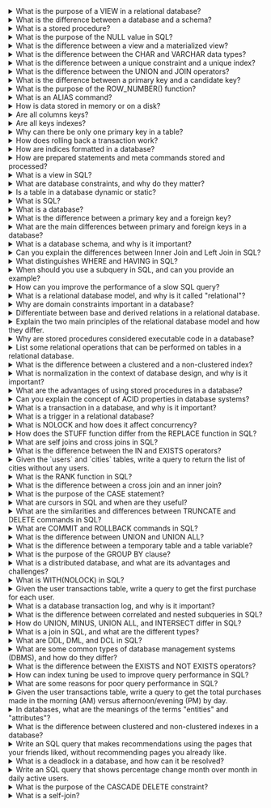 <details>
  <summary>What is the purpose of a VIEW in a relational database?</summary><br>
  A VIEW in a relational database is a virtual table based on the result set of a SELECT query. Views serve several purposes:
  <ul>
    <li><strong>Simplify Complex Queries:</strong> Views can encapsulate complex queries, making it easier for users to retrieve data without needing to understand the underlying query logic.</li>
    <li><strong>Customized Data Representation:</strong> Views can present data in a specific format or structure that is more useful for certain applications or user needs.</li>
    <li><strong>Data Security:</strong> Views can restrict access to specific columns or rows, ensuring that users see only the data they are authorized to view.</li>
    <li><strong>Data Abstraction:</strong> Views provide a level of abstraction, hiding the complexity and details of the underlying database schema.</li>
  </ul>
</details>

<details>
  <summary>What is the difference between a database and a schema?</summary><br>
  <ul>
    <li><strong>Database:</strong> A database is a comprehensive container that includes a collection of related data and objects, such as tables, views, indexes, and procedures. It serves as the main organizational structure for storing and managing data.</li>
    <li><strong>Schema:</strong> A schema is a subset within a database that groups database objects and defines their ownership. It provides a logical grouping of objects and helps in managing and organizing the database structure, often used to enforce security and access control.</li>
  </ul>
</details>


<details>
  <summary>What is a stored procedure?</summary><br>
  A stored procedure is a precompiled set of SQL statements that are stored in the database. Stored procedures can be executed repeatedly, improving performance by reducing the need for repeated parsing and compilation of SQL statements. They also promote code reuse and consistency, as they can encapsulate complex logic and operations that can be reused across multiple applications or user requests.
</details>

<details>
  <summary>What is the purpose of the NULL value in SQL?</summary><br>
  In SQL, the NULL value represents the absence of a value or an unknown value in a column. It is distinct from zero, an empty string, or any other default value. Handling NULLs requires special considerations in SQL queries because standard comparison operators (e.g., =, <, >) do not work with NULL values. Instead, SQL provides specific functions and keywords such as IS NULL and IS NOT NULL to manage NULLs effectively. NULL values are used to represent missing or undefined data.
</details>

<details>
  <summary>What is the difference between a view and a materialized view?</summary><br>
  <ul>
    <li><strong>View:</strong> A view is a virtual table in SQL that is based on the result set of a SELECT query. It does not store the data physically; rather, it dynamically fetches data from the underlying tables whenever it is accessed. Views are useful for simplifying complex queries, providing security by restricting access to specific data, and presenting data in a specific format.</li>
    <li><strong>Materialized View:</strong> A materialized view, on the other hand, is a physical copy of the result set of a query that is stored in the database. It can be refreshed periodically or on-demand to ensure data consistency. Materialized views improve query performance by providing precomputed results, at the cost of potentially having outdated data between refreshes.</li>
  </ul>
</details>

<details>
  <summary>What is the difference between the CHAR and VARCHAR data types?</summary><br>
  <ul>
    <li><strong>CHAR:</strong> The CHAR data type is used to store fixed-length character strings. When data is stored in a CHAR column, it always uses the defined length, padding with spaces if necessary. This makes CHAR efficient for storing data of a consistent length but can waste space when storing shorter strings.</li>
    <li><strong>VARCHAR:</strong> The VARCHAR data type is used to store variable-length character strings. It only uses as much storage space as needed for the actual content plus a small overhead for storing the length of the string. VARCHAR is more flexible and space-efficient for data of varying lengths.</li>
  </ul>
</details>


<details>
  <summary>What is the difference between a unique constraint and a unique index?</summary><br>
  <ul>
    <li><strong>Unique Constraint:</strong> A unique constraint ensures that all values in one or more columns are unique across the table, preventing duplicate entries. It is primarily a logical constraint used for data integrity and is enforced by the database system.</li>
    <li><strong>Unique Index:</strong> A unique index physically implements the unique constraint by creating an index that enforces uniqueness. Besides ensuring unique values, it also improves query performance by allowing faster searches and lookups on the indexed columns.</li>
  </ul>
</details>

<details>
  <summary>What is the difference between the UNION and JOIN operators?</summary><br>
  <ul>
    <li><strong>UNION:</strong> The UNION operator combines the result sets of two or more SELECT statements vertically, appending rows from each SELECT to the result set. It removes duplicate rows by default unless UNION ALL is used. UNION is useful for combining results from multiple queries with the same structure.</li>
    <li><strong>JOIN:</strong> The JOIN operator combines columns from two or more tables horizontally based on a related column between them. Different types of joins (INNER JOIN, LEFT JOIN, RIGHT JOIN, etc.) determine how rows are matched and included in the result set. JOINS are used to retrieve related data from multiple tables in a single query.</li>
  </ul>
</details>

<details>
  <summary>What is the difference between a primary key and a candidate key?</summary><br>
  <ul>
    <li><strong>Primary Key:</strong> A primary key is a unique identifier for each row in a table. It is a chosen candidate key that ensures each row is uniquely identifiable. A table can have only one primary key, and it enforces uniqueness and not-null constraints on the key columns.</li>
    <li><strong>Candidate Key:</strong> A candidate key is any column or combination of columns that can uniquely identify rows in a table. There can be multiple candidate keys in a table, but only one can be chosen as the primary key. All candidate keys are potential primary keys, and they ensure the uniqueness of rows.</li>
  </ul>
</details>

<details>
  <summary>What is the purpose of the ROW_NUMBER() function?</summary><br>
  The ROW_NUMBER() function in SQL assigns a unique sequential integer to each row within a result set. This function is often used for pagination, ranking, and assigning unique identifiers to rows. It helps in generating row numbers dynamically based on the order specified in the OVER clause, allowing for flexible and efficient row manipulation and analysis.
</details>

<details>
  <summary>What is an ALIAS command?</summary><br>
  The ALIAS command in SQL allows you to assign a temporary name to a table or column within a query. This alias can simplify query syntax and improve readability. Aliases are defined using the AS keyword, though the AS keyword is optional in many SQL implementations. For example:
  <ul>
    <li>Column Alias: <code>SELECT column_name AS alias_name FROM table_name;</code></li>
    <li>Table Alias: <code>SELECT t.column_name FROM table_name AS t;</code></li>
  </ul>
  Aliases are especially useful in complex queries involving multiple tables and subqueries.
</details>

<details>
  <summary>How is data stored in memory or on a disk?</summary><br>
  Data storage varies depending on whether it is stored in memory (RAM) or on a disk (persistent storage):
  <ul>
    <li><strong>In Memory:</strong> Data is stored as binary information in the form of bits (0s and 1s). Memory storage uses structures like arrays, linked lists, and trees to organize data for quick access and manipulation. Memory is volatile, meaning data is lost when the power is turned off.</li>
    <li><strong>On Disk:</strong> Data is stored persistently in files and folders within a specific file system format, such as NTFS, FAT32, or ext4. Disk storage uses sectors and tracks to organize data physically on the storage medium. Data management on disk involves addressing, organizing, and maintaining data to ensure efficient access and retrieval.</li>
  </ul>
</details>

<details>
  <summary>Are all columns keys?</summary><br>
  No, not all columns in a database table are keys. A key is a column or a set of columns used to uniquely identify rows within a table. There are different types of keys, such as primary keys, foreign keys, and unique keys. While key columns are used for identification and establishing relationships between tables, many other columns contain non-unique data and serve other purposes, such as storing descriptive information.
</details>

<details>
  <summary>Are all keys indexes?</summary><br>
  Not necessarily. While keys are often indexed to improve the speed of data retrieval operations, not all keys are required to be indexes. Indexes are additional data structures that provide quick access to rows based on the indexed columns. However, some keys, especially those not frequently used in search operations, may not be indexed to save on storage space and maintenance overhead. Indexing decisions depend on the specific database design and performance requirements.
</details>

<details>
  <summary>Why can there be only one primary key in a table?</summary><br>
  There can be only one primary key in a table because its primary purpose is to uniquely identify each record in the table. The primary key enforces uniqueness and non-null constraints on the designated columns, ensuring that no two rows have the same primary key value. Allowing more than one primary key would create ambiguity and redundancy, undermining the integrity and consistency of the database. However, a table can have multiple candidate keys, but only one can be chosen as the primary key.
</details>

<details>
  <summary>How does rolling back a transaction work?</summary><br>
  Rolling back a transaction involves undoing all changes made during the transaction and returning the database to its state before the transaction began. This process is typically initiated in response to errors, data inconsistencies, or when certain conditions are not met within the transaction. By rolling back, the database maintains data integrity and consistency, ensuring that only valid data is committed. Rollbacks are essential for error handling and maintaining the ACID (Atomicity, Consistency, Isolation, Durability) properties of transactions.
</details>

<details>
  <summary>How are indices formatted in a database?</summary><br>
  Indices in a database are formatted as data structures that provide efficient access paths to rows in a table. Common formats include:
  <ul>
    <li><strong>B-tree Indexes:</strong> These are balanced tree structures that maintain sorted order of data, allowing quick searches, insertions, deletions, and sequential access.</li>
    <li><strong>Hash Indexes:</strong> These use a hash function to map key values to specific locations, providing fast access for equality comparisons.</li>
    <li><strong>Bitmap Indexes:</strong> These use bitmaps to represent the presence of values and are efficient for columns with a low number of distinct values.</li>
  </ul>
  Indices are crucial for improving the performance of data retrieval operations by reducing the amount of data the database engine needs to scan.
</details>

<details>
  <summary>How are prepared statements and meta commands stored and processed?</summary><br>
  <ul>
    <li><strong>Prepared Statements:</strong> These are precompiled SQL queries with placeholders for parameters. When a prepared statement is created, the SQL engine parses, compiles, and optimizes the query, storing the execution plan. When executed, only the parameter values are sent, reducing parsing and compiling overhead. This approach improves performance and security by preventing SQL injection attacks.</li>
    <li><strong>Meta Commands:</strong> Meta commands are used to manage and configure the database system, such as creating or altering tables, indexes, and users. These commands are processed by the database management system (DBMS) and typically involve changes to the database schema or administrative tasks rather than data manipulation.</li>
  </ul>
</details>

<details>
  <summary>What is a view in SQL?</summary><br>
  A view in SQL is a virtual table that represents the result of a predefined query on one or more tables. Views do not store data physically; instead, they dynamically generate data when accessed. Views simplify complex queries, enhance security by restricting access to specific data, and present data in a customized format. They are useful for abstracting the underlying table structures and providing a consistent interface for users and applications.
</details>

<details>
  <summary>What are database constraints, and why do they matter?</summary><br>
  Database constraints are rules applied to columns or tables to enforce data integrity and consistency. Common types of constraints include:
  <ul>
    <li><strong>Primary Key Constraint:</strong> Ensures each row in a table is uniquely identifiable.</li>
    <li><strong>Foreign Key Constraint:</strong> Maintains referential integrity by ensuring a column's values match values in another table's primary key.</li>
    <li><strong>Unique Constraint:</strong> Ensures all values in a column or set of columns are unique.</li>
    <li><strong>Check Constraint:</strong> Enforces a condition that each row must satisfy.</li>
    <li><strong>Not Null Constraint:</strong> Ensures a column cannot have NULL values.</li>
  </ul>
  Constraints are crucial for maintaining the accuracy, reliability, and integrity of data within a database.
</details>

<details>
  <summary>Is a table in a database dynamic or static?</summary><br>
  A table in a database is dynamic because its contents can change over time through various operations such as insertions, updates, and deletions. Tables are designed to store and manage data in a structured format and are continuously modified to reflect new information, evolving requirements, and data maintenance activities. The schema or structure of the table can also change, adding to its dynamic nature.
</details>

<details>
  <summary>What is SQL?</summary><br>
  SQL, which stands for Structured Query Language, is a specialized programming language designed for managing and manipulating relational databases. It allows users to perform various operations such as querying data, updating records, creating and modifying database structures, and controlling access to the data. SQL is essential for interacting with databases and is widely used in data management and analysis.
</details>

<details>
  <summary>What is a database?</summary><br>
  A database is a systematic collection of data that is stored electronically and can be accessed, managed, and updated efficiently. Databases enable the storage, organization, and retrieval of large amounts of information. They can vary in complexity from simple text files to sophisticated systems that handle vast quantities of data and support complex queries and transactions. Databases are fundamental in various applications, including business, research, and technology.
</details>


<details>
  <summary>What is the difference between a primary key and a foreign key?</summary><br>
  <ul>
    <li><strong>Primary Key:</strong> A primary key is a column or set of columns in a table that uniquely identifies each row. It enforces uniqueness and ensures that no two rows have the same primary key value. Primary keys cannot contain NULL values.</li>
    <li><strong>Foreign Key:</strong> A foreign key is a column or set of columns in one table that references the primary key of another table. It establishes a relationship between the tables, ensuring referential integrity by enforcing that values in the foreign key column must match values in the referenced primary key column.</li>
  </ul>
</details>

<details>
  <summary>What are the main differences between primary and foreign keys in a database?</summary><br>
  The main differences between primary and foreign keys are:
  <ul>
    <li><strong>Primary Key:</strong> Uniquely identifies a row within its own table, enforcing uniqueness and not allowing NULL values.</li>
    <li><strong>Foreign Key:</strong> Establishes a link between two tables by referencing the primary key in another table, ensuring referential integrity but allowing duplicate and NULL values unless otherwise constrained.</li>
  </ul>
  Primary keys ensure each record is uniquely identifiable within its table, while foreign keys create relationships between tables.
</details>

<details>
  <summary>What is a database schema, and why is it important?</summary><br>
  A database schema is the structured blueprint of a database, encompassing its tables, columns, relationships, indexes, and constraints. It defines how data is organized and the relationships between different parts of the data. A well-designed schema is crucial because it ensures data is stored efficiently, consistently, and securely. It also facilitates data retrieval and manipulation by providing a clear, logical structure, helping to enforce data integrity and improve query performance.
</details>

<details>
  <summary>Can you explain the differences between Inner Join and Left Join in SQL?</summary><br>
  <ul>
    <li><strong>Inner Join:</strong> This type of join returns only the rows that have matching values in both tables. If there is no match, the row is excluded from the result set. Inner joins are used when you need to find records that have corresponding entries in both tables.
    </li>
    <li><strong>Left Join:</strong> Also known as a Left Outer Join, this join returns all rows from the left table and the matched rows from the right table. If there are no matches in the right table, NULL values are returned for columns from the right table. Left joins are useful when you need to include all records from the left table regardless of whether they have matching rows in the right table.</li>
  </ul>
</details>

<details>
  <summary>What distinguishes WHERE and HAVING in SQL?</summary><br>
  The <strong>WHERE</strong> and <strong>HAVING</strong> clauses are both used to filter records in SQL, but they are applied at different stages of query processing:
  <ul>
    <li><strong>WHERE:</strong> This clause is used to filter rows before any grouping or aggregation takes place. It applies to individual rows and is used to set conditions on the columns of the table.</li>
    <li><strong>HAVING:</strong> This clause is used to filter groups after the grouping and aggregation have been performed. It applies to the aggregated data and is typically used in conjunction with the GROUP BY clause.</li>
  </ul>
</details>

<details>
  <summary>When should you use a subquery in SQL, and can you provide an example?</summary><br>
  Subqueries, or nested queries, are used when you need to use the results of one query within another query. They are particularly useful for filtering or manipulating data based on intermediate results. 
  <br><br>
  Example: To find employees with salaries above the average salary, you can use a subquery as follows:
  <pre><code>SELECT * FROM employees WHERE salary > (SELECT AVG(salary) FROM employees);</code></pre>
  In this example, the subquery calculates the average salary, and the outer query selects employees whose salaries are greater than this average.
</details>

<details>
  <summary>How can you improve the performance of a slow SQL query?</summary><br>
  Several techniques can be used to improve the performance of a slow SQL query:
  <ul>
    <li><strong>Proper Indexing:</strong> Create indexes on columns that are frequently used in WHERE clauses, joins, and order by clauses to speed up data retrieval.</li>
    <li><strong>Optimize Joins:</strong> Ensure that joins are based on indexed columns and consider using appropriate join types for the task.</li>
    <li><strong>Use LIMIT and OFFSET Clauses:</strong> Limit the number of rows returned by a query to reduce the amount of data processed.</li>
    <li><strong>Avoid Unnecessary Columns:</strong> Select only the columns you need rather than using SELECT * to reduce the amount of data processed and transferred.</li>
    <li><strong>Simplify Complex Queries:</strong> Break down complex queries into simpler parts and use temporary tables or subqueries to manage intermediate results.</li>
  </ul>
</details>

<details>
  <summary>What is a relational database model, and why is it called "relational"?</summary><br>
  A relational database model organizes data into tables (also called relations) composed of rows and columns. Each table represents a specific entity type, and rows within a table correspond to individual records of that entity. It is called "relational" because it emphasizes the relationships between tables through the use of keys (primary and foreign keys) and joins. These relationships allow for complex queries and data manipulation across multiple tables, maintaining data integrity and consistency.
</details>

<details>
  <summary>Why are domain constraints important in a database?</summary><br>
  Domain constraints define the permissible values for a given attribute, ensuring that data entered into the database is valid and consistent. They enforce rules such as data types, ranges, and formats. For example, a domain constraint on a date of birth field might ensure that the value is a valid date and not in the future. These constraints help maintain data integrity by preventing invalid data from being entered and ensuring that the data adheres to the specified rules and business logic.
</details>

<details>
  <summary>Differentiate between base and derived relations in a relational database.</summary><br>
  <ul>
    <li><strong>Base Relations:</strong> Also known as base tables, these are the actual tables in a database that store the data. They are the primary structures for data storage and are defined by the database schema.</li>
    <li><strong>Derived Relations:</strong> These are virtual tables created by querying one or more base relations. Derived relations are formed using operations like SELECT, JOIN, and UNION. Views are a common example of derived relations, as they do not store data physically but represent the results of a query applied to base tables.</li>
  </ul>
</details>

<details>
  <summary>Explain the two main principles of the relational database model and how they differ.</summary><br>
  The two main principles of the relational database model are:
  <ul>
    <li><strong>Data Integrity:</strong> Ensures that data is accurate, consistent, and reliable. It is maintained through constraints, keys, and rules that enforce valid data entry and relationships between tables. Data integrity prevents errors and inconsistencies within the database.</li>
    <li><strong>Data Independence:</strong> Allows changes to the physical storage of data without affecting the logical structure of the database. It separates the way data is stored from how it is accessed, enabling the database to evolve and scale without disrupting applications and users. Data independence is achieved through abstraction layers and the use of schemas.</li>
  </ul>
  While data integrity focuses on the correctness and reliability of the data, data independence emphasizes the flexibility and adaptability of the database structure.
</details>

<details>
  <summary>Why are stored procedures considered executable code in a database?</summary><br>
  Stored procedures are precompiled collections of SQL statements and optional control-of-flow statements stored under a name and processed as a unit. They can be executed repeatedly with different parameters. Stored procedures are considered executable code because they encapsulate complex logic, can perform various operations (such as data manipulation, control flow, and error handling), and are executed directly by the database engine. They improve performance by reducing the need for repeated parsing and compilation and enhance code reusability and maintainability.
</details>

<details>
  <summary>List some relational operations that can be performed on tables in a relational database.</summary><br>
  Relational operations are fundamental for querying and manipulating data in a relational database. Some key relational operations include:
  <ul>
    <li><strong>SELECT:</strong> Retrieves specific rows from one or more tables based on a specified condition.</li>
    <li><strong>JOIN:</strong> Combines rows from two or more tables based on a related column between them.</li>
    <li><strong>UNION:</strong> Combines the result sets of two or more SELECT statements into a single result set, removing duplicates.</li>
    <li><strong>INTERSECT:</strong> Returns the common rows from two SELECT statements.</li>
    <li><strong>DIFFERENCE (EXCEPT):</strong> Returns rows from the first SELECT statement that are not present in the second SELECT statement.</li>
    <li><strong>PROJECT:</strong> Selects specific columns from a table, effectively reducing the number of columns in the result set.</li>
    <li><strong>AGGREGATE Functions:</strong> Performs calculations on a set of values to return a single value, including functions like COUNT, SUM, AVG, MIN, and MAX.</li>
  </ul>
</details>

<details>
  <summary>What is the difference between a clustered and a non-clustered index?</summary><br>
  <ul>
    <li><strong>Clustered Index:</strong> A clustered index sorts and stores the data rows in the table based on the index key. There can be only one clustered index per table, as the data rows themselves can be sorted in only one order. It significantly affects the physical storage of the data on disk.</li>
    <li><strong>Non-Clustered Index:</strong> A non-clustered index creates a separate structure that contains the index key values and pointers to the physical data rows. This index does not alter the physical order of the data within the table. A table can have multiple non-clustered indexes, providing various paths to access the data efficiently.</li>
  </ul>
</details>

<details>
  <summary>What is normalization in the context of database design, and why is it important?</summary><br>
  Normalization is the process of organizing a database to minimize data redundancy and ensure data integrity. This is achieved by dividing large tables into smaller, more focused tables and establishing relationships between them. The importance of normalization includes:
  <ul>
    <li><strong>Data Redundancy Reduction:</strong> Eliminates duplicate data, saving storage space and reducing the risk of data inconsistencies.</li>
    <li><strong>Data Integrity:</strong> Ensures that data dependencies are logical and consistent, maintaining accuracy and reliability.</li>
    <li><strong>Improved Query Performance:</strong> Smaller, well-structured tables can enhance query performance and make the database easier to maintain.</li>
    <li><strong>Ease of Maintenance:</strong> Normalized databases are simpler to update and extend, reducing the complexity of database modifications.</li>
  </ul>
</details>

<details>
  <summary>What are the advantages of using stored procedures in a database?</summary><br>
  Stored procedures offer several advantages in a database environment:
  <ul>
    <li><strong>Performance Improvement:</strong> Stored procedures are precompiled, reducing the overhead of parsing and compiling SQL statements for each execution.</li>
    <li><strong>Reduced Network Traffic:</strong> Executing stored procedures reduces the amount of data transmitted between the database server and client by encapsulating multiple operations in a single call.</li>
    <li><strong>Code Reuse:</strong> Encapsulating complex logic in stored procedures promotes code reuse and simplifies maintenance.</li>
    <li><strong>Enhanced Security:</strong> Stored procedures can restrict direct access to data and enforce security measures by controlling user access to specific procedures.</li>
    <li><strong>Consistency:</strong> Centralizing business logic in stored procedures ensures that consistent operations are performed across different applications.</li>
  </ul>
</details>

<details>
  <summary>Can you explain the concept of ACID properties in database systems?</summary><br>
  ACID properties are a set of principles that ensure reliable database transactions, maintaining the integrity and consistency of the data. The ACID properties are:
  <ul>
    <li><strong>Atomicity:</strong> Ensures that a transaction is treated as a single unit of work. Either all operations within the transaction are completed successfully, or none are. This prevents partial updates to the database.</li>
    <li><strong>Consistency:</strong> Ensures that a transaction brings the database from one valid state to another, maintaining the integrity of the database according to predefined rules and constraints.</li>
    <li><strong>Isolation:</strong> Ensures that transactions are executed independently, preventing concurrent transactions from interfering with each other. This is achieved by managing locks and ensuring that intermediate transaction states are not visible to other transactions.</li>
    <li><strong>Durability:</strong> Ensures that once a transaction is committed, its changes are permanent and will survive system failures. This is typically achieved through mechanisms like transaction logs and backups.</li>
  </ul>
</details>

<details>
  <summary>What is a transaction in a database, and why is it important?</summary><br>
  A transaction is a sequence of one or more database operations (such as inserts, updates, and deletes) that are executed as a single unit of work. Transactions are important because they ensure data consistency and integrity by adhering to the ACID properties. This means that:
  <ul>
    <li>All operations within a transaction are completed successfully, or none are, ensuring atomicity.</li>
    <li>The database remains in a consistent state before and after the transaction.</li>
    <li>Transactions are isolated from one another, preventing concurrent transactions from causing inconsistencies.</li>
    <li>Once committed, the changes made by a transaction are durable and survive system failures.</li>
  </ul>
</details>

<details>
  <summary>What is a trigger in a relational database?</summary><br>
  A trigger is a set of SQL statements that automatically executes in response to certain events on a specified table or view, such as inserts, updates, or deletes. Triggers are used to enforce business rules, maintain data integrity, and automate system tasks. They can be defined to execute before or after the triggering event, and can also be nested, meaning one trigger can initiate another. Triggers are managed by the database management system (DBMS) and help maintain consistent and reliable data.
</details>

<details>
  <summary>What is NOLOCK and how does it affect concurrency?</summary><br>
  NOLOCK is a query hint in SQL that allows a SELECT statement to read data without acquiring shared locks. This can improve concurrency on a busy system by allowing multiple read operations to occur simultaneously without blocking writes. However, using NOLOCK can lead to dirty reads, where a query reads uncommitted data that might be rolled back. While NOLOCK reduces blocking and improves access to data, it should be used with caution due to the risk of reading inconsistent or incorrect data.
</details>

<details>
  <summary>How does the STUFF function differ from the REPLACE function in SQL?</summary><br>
  The STUFF and REPLACE functions in SQL are used to manipulate strings, but they operate differently:
  <ul>
    <li><strong>STUFF:</strong> The STUFF function inserts a string into another string, replacing a specified number of characters. It is used to overwrite part of a string with another string starting at a specified position. For example, <code>STUFF('abcdef', 2, 3, '123')</code> results in 'a123ef'.</li>
    <li><strong>REPLACE:</strong> The REPLACE function replaces all occurrences of a specified substring within a string with another substring. It applies to all instances of the target substring. For example, <code>REPLACE('abcdefabc', 'abc', '123')</code> results in '123def123'.</li>
  </ul>
  STUFF is used for more targeted character modifications, while REPLACE applies globally to all specified instances in the string.
</details>

<details>
<summary>What are self joins and cross joins in SQL?</summary>
A self join is used to join a table to itself, often using aliases to avoid confusion. It is useful for hierarchical data structures like reporting relationships. A cross join returns the Cartesian product of two tables, combining every row from one table with every row from the other.
</details>

<details>
  <summary>What is the difference between the IN and EXISTS operators?</summary><br>
  <ul>
    <li><strong>IN:</strong> The IN operator is used to check if a value exists within a specified set of values or the result of a subquery. It is typically used with a list of static values or a subquery that returns a single column. IN is straightforward but can be less efficient for large data sets.</li>
    <li><strong>EXISTS:</strong> The EXISTS operator checks for the existence of rows returned by a subquery. It returns TRUE if the subquery returns one or more rows, and FALSE otherwise. EXISTS is often more efficient than IN for large data sets or complex subqueries because it stops processing as soon as a match is found.</li>
  </ul>
</details>

<details>
<summary>Given the `users` and `cities` tables, write a query to return the list of cities without any users.</summary>

A query to test your understanding of LEFT JOIN and INNER JOIN. Given the users table with columns id, name, and city_id, and the cities table with columns id and name, write a query to find cities without any users.

```sql
SELECT 
  cities.name
FROM 
  cities
  LEFT JOIN users ON users.city_id = cities.id
WHERE 
  users.id IS NULL
```
</details>

<details>
<summary>What is the RANK function in SQL?</summary>
The RANK function assigns a rank to each row returned by a SELECT statement based on a specified column. Rows with equal values receive the same rank, and the rank is determined by the row's position in the result set, not the row's sequential number.
</details>


<details>
  <summary>What is the difference between a cross join and an inner join?</summary><br>
  <ul>
    <li><strong>Cross Join:</strong> A cross join produces the Cartesian product of the two tables involved, meaning it returns all possible combinations of rows from the tables. It does not require any condition and is rarely used except for specific cases where all combinations are needed.</li>
    <li><strong>Inner Join:</strong> An inner join returns only the rows where there is a match between the tables based on a specified condition (usually a key column). It is one of the most commonly used joins, as it filters out unmatched rows, providing meaningful combined results from the related tables.</li>
  </ul>
</details>

<details>
  <summary>What is the purpose of the CASE statement?</summary><br>
  The CASE statement in SQL is used to perform conditional logic and return different values based on specified conditions within a query. It works similarly to an if-else construct in programming languages. The CASE statement allows for more readable and flexible queries by enabling conditional output, making it useful for transforming data, handling multiple conditions, and creating calculated columns.
</details>

<details>
<summary>What are cursors in SQL and when are they useful?</summary>
Cursors are memory work areas used to perform row-by-row operations when set-based operations are not possible. There are two types of cursors: implicit cursors, managed automatically by SQL Server, and explicit cursors, declared and managed by the programmer for row-by-row operations on result sets with more than one row.
</details>

<details>
<summary>What are the similarities and differences between TRUNCATE and DELETE commands in SQL?</summary>
Both TRUNCATE and DELETE remove data from a table without affecting the table structure. TRUNCATE is a DDL command and faster than DELETE, as it doesn't store data in rollback space, but it can't execute triggers or use a WHERE clause. DELETE is a DML command that can execute triggers and use a WHERE clause but is slower because it stores data in rollback space.
</details>

<details>
<summary>What are COMMIT and ROLLBACK commands in SQL?</summary>
COMMIT is used to permanently save changes made by a transaction, while ROLLBACK is used to undo changes made by a transaction. COMMIT makes the transaction irreversible, and ROLLBACK allows for data recovery if needed.
</details>

<details>
  <summary>What is the difference between UNION and UNION ALL?</summary><br>
  Both UNION and UNION ALL are SQL operations used to combine the result sets of two or more SELECT statements into a single result set. The key difference is how they handle duplicate rows:
  <ul>
    <li><strong>UNION:</strong> Combines the results of the SELECT statements and removes any duplicate rows, ensuring that each row in the final result set is unique.</li>
    <li><strong>UNION ALL:</strong> Combines the results of the SELECT statements without removing duplicates, so the final result set may contain duplicate rows.</li>
  </ul>
</details>

<details>
  <summary>What is the difference between a temporary table and a table variable?</summary><br>
  <ul>
    <li><strong>Temporary Table:</strong> A temporary table is a database table that exists temporarily and is available only for the duration of a session or transaction. It is stored in the tempdb database and can be explicitly dropped or automatically dropped when the session ends.</li>
    <li><strong>Table Variable:</strong> A table variable is a variable that holds a table-like structure in memory and has a limited scope within a batch, stored procedure, or function. It is faster for small datasets and is automatically deallocated when its scope ends.</li>
  </ul>
</details>

<details>
  <summary>What is the purpose of the GROUP BY clause?</summary><br>
  The GROUP BY clause in SQL is used to arrange identical data into groups based on one or more columns. It is commonly used with aggregate functions such as SUM, AVG, COUNT, MIN, and MAX to perform operations on each group of data. This clause helps in summarizing and analyzing data by dividing it into manageable groups, facilitating easier reporting and data analysis.
</details>

<details>
<summary>What is a distributed database, and what are its advantages and challenges?</summary><br>
A distributed database is a database that is stored across multiple servers or locations, often geographically dispersed. Advantages of distributed databases include improved performance and availability, as well as increased fault tolerance and data redundancy. Challenges include managing data consistency and integrity across multiple nodes, handling network latency and partitioning, and implementing complex distributed algorithms for transaction management, replication, and concurrency control.
</details>

<details>
<summary>What is WITH(NOLOCK) in SQL?</summary>
WITH(NOLOCK) is used to unlock data locked by uncommitted transactions, allowing SELECT statements to read the data. It is similar to READ UNCOMMITTED and is used when data is already released by committed transactions.
</details>

<details>
<summary>Given the user transactions table, write a query to get the first purchase for each user.</summary>

Consider a transactions table with columns user_id, created_at, and product. Write a query to obtain the first purchase (i.e., the purchase with the minimum created_at value) for each user.

```sql

SELECT 
  t.user_id, t.created_at, t.product
FROM 
  transactions AS t
  INNER JOIN (
    SELECT user_id, MIN(created_at) AS min_created_at
    FROM transactions
    GROUP BY user_id
  ) AS t1 ON (t.user_id = t1.user_id AND t.created_at = t1.min_created_at)
```
</details>

<details>
<summary>What is a database transaction log, and why is it important?</summary><br>
A database transaction log is a record of all modifications made to a database, including data changes, schema changes, and other transactions. It is important because it provides a mechanism for recovering data in case of system failures or user errors, allows for point-in-time recovery, and aids in maintaining data consistency and integrity by ensuring that transactions adhere to the ACID properties. Transaction logs can also be used for replication and auditing purposes.
</details>

<details>
<summary>What is the difference between correlated and nested subqueries in SQL?</summary>
Correlated subqueries execute once for each row selected by the outer query, with a reference to a value from that row. Nested subqueries execute only once for the entire outer query and don't contain any reference to the outer query row.
</details>

<details>
<summary>How do UNION, MINUS, UNION ALL, and INTERSECT differ in SQL?</summary>
INTERSECT returns distinct rows common to both SELECT queries. MINUS returns distinct rows from the first query not found in the second query. UNION returns all distinct rows from either query. UNION ALL returns all rows from both queries, including duplicates.
</details>

<details>
<summary>What is a join in SQL, and what are the different types?</summary>
A join in SQL is used to retrieve data from multiple tables by referencing columns or rows between them. Types of joins include: JOIN (returns rows with matching data in both tables), LEFT JOIN (returns all rows from the left table and matching rows from the right table), RIGHT JOIN (returns all rows from the right table and matching rows from the left table), and FULL JOIN (returns rows with matching data in either table).
</details>

<details>
<summary>What are DDL, DML, and DCL in SQL?</summary>
DDL (Data Definition Language) commands deal with database schemas and data structure, e.g., CREATE TABLE or ALTER TABLE. DML (Data Manipulation Language) commands handle data manipulation, e.g., SELECT, INSERT. DCL (Data Control Language) commands manage rights and permissions on the database, e.g., GRANT, REVOKE.
</details>

<details>
<summary>What are some common types of database management systems (DBMS), and how do they differ?</summary><br>
Some common types of DBMS include relational (e.g., MySQL, PostgreSQL, SQL Server), NoSQL (e.g., MongoDB, Couchbase, Cassandra), and in-memory (e.g., Redis, Memcached). Relational DBMS use tables and SQL for data storage and manipulation, emphasizing data consistency and relationships. NoSQL DBMS offer more flexible data models and are designed for handling unstructured or semi-structured data, often providing horizontal scaling and high availability. In-memory DBMS store data in memory rather than on disk, offering extremely fast data access and manipulation but typically having limited data persistence capabilities.
</details>

<details>
  <summary>What is the difference between the EXISTS and NOT EXISTS operators?</summary><br>
  The EXISTS and NOT EXISTS operators in SQL are used to test for the existence of rows returned by a subquery:
  <ul>
    <li><strong>EXISTS:</strong> The EXISTS operator returns TRUE if the subquery returns one or more rows. It is often used in correlated subqueries to check for the presence of related data.</li>
    <li><strong>NOT EXISTS:</strong> The NOT EXISTS operator returns TRUE if the subquery returns no rows. It is useful for ensuring that certain data does not exist in a related table.</li>
  </ul>
  Both operators are used to improve query performance by allowing early termination of the subquery evaluation when a match is found (or not found).
</details>

<details>
<summary>How can index tuning be used to improve query performance in SQL?</summary>
Index tuning improves query performance by using the Index Tuning Wizard to analyze and optimize query performance based on workload. It recommends the best usage of indexes, analyzes changes in index usage and query distribution, and suggests database tuning for problematic queries.
</details>

<details>
<summary>What are some reasons for poor query performance in SQL?</summary>
Possible reasons include: lack of indexes, excessive stored procedure recompilations, not using SET NOCOUNT ON in procedures and triggers, poorly written queries, highly normalized database design, overuse of cursors and temporary tables, non-optimal predicate usage, queries with built-in or scalar-valued functions, and queries joining columns using arithmetic or string concatenation operators.
</details>

<details>
<summary>Given the user transactions table, write a query to get the total purchases made in the morning (AM) versus afternoon/evening (PM) by day.</summary>

Using the transactions table with columns user_id, created_at, and product, write a query to compare total purchases made in the morning (AM) versus afternoon/evening (PM) by day.

```sql
SELECT
  DATE_TRUNC('day', created_at) AS date,
  CASE 
    WHEN HOUR(created_at) > 11 THEN 'PM'
    ELSE 'AM'
  END AS time_of_day,
  COUNT(*)
FROM 
  transactions
GROUP BY date, time_of_day
```
</details>

<details>
<summary>In databases, what are the meanings of the terms "entities" and "attributes"?</summary>
Entities are objects or concepts represented in a database, and attributes are the properties or characteristics of those entities.
</details>

<details>
<summary>What is the difference between clustered and non-clustered indexes in a database?</summary><br>
A clustered index determines the physical order of data storage in a table and can have only one per table. It is more efficient for retrieving data in the order of the clustered index. A non-clustered index creates a separate index structure that stores a reference to the data in the table, allowing multiple non-clustered indexes per table. Non-clustered indexes are useful for retrieving data based on specific columns that are not included in the clustered index.
</details>

<details>
<summary>Write an SQL query that makes recommendations using the pages that your friends liked, without recommending pages you already like.</summary>

Assume you have two tables: usersAndFriends with columns user_id and friend, and usersLikedPages with columns user_id and page_id. Write a query that recommends pages liked by your friends, excluding pages you already like.

```sql
SELECT DISTINCT
  uf.friend, ulp.page_id
FROM
  usersAndFriends uf
  JOIN usersLikedPages ulp ON uf.friend = ulp.user_id
WHERE
  NOT EXISTS (
    SELECT 1
    FROM usersLikedPages
    WHERE user_id = uf.user_id AND page_id = ulp.page_id
  )
```
</details>

<details>
<summary>What is a deadlock in a database, and how can it be resolved?</summary><br>
A deadlock occurs when two or more transactions are waiting for each other to release a resource, causing a circular dependency that prevents any of the transactions from proceeding. Deadlocks can be resolved by implementing timeouts, setting a lock hierarchy to prevent circular dependencies, using optimistic concurrency control, or using a deadlock detection algorithm to identify and break the deadlock by rolling back one of the transactions.
</details>

<details>
<summary>Write an SQL query that shows percentage change month over month in daily active users.</summary>

Assume you have a logins table with columns user_id and date. Write a query to calculate the percentage change in daily active users month over month.

```sql

WITH daily_active_users AS (
  SELECT
    DATE_TRUNC('month', date) AS month,
    COUNT(DISTINCT user_id) AS active_users
  FROM
    logins
  GROUP BY month
),
monthly_change AS (
  SELECT
    month,
    active_users,
    LAG(active_users) OVER (ORDER BY month) AS prev_month_active_users
  FROM
    daily_active_users
)
SELECT
  month,
  active_users,
prev_month_active_users,
ROUND(
((active_users - prev_month_active_users) * 100.0) / prev_month_active_users,
2
) AS percentage_change
FROM
monthly_change
ORDER BY month;
```
  
</details>

<details>
  <summary>What is the purpose of the CASCADE DELETE constraint?</summary><br>
  The CASCADE DELETE constraint in SQL ensures that when a row in a parent table is deleted, all related rows in the child tables are automatically deleted as well. This constraint maintains referential integrity by ensuring that no orphaned rows exist in the child tables. CASCADE DELETE is useful for managing dependent data and simplifying the deletion of related records.
</details>

<details>
  <summary>What is a self-join?</summary><br>
  A self-join is a join operation where a table is joined with itself. This type of join is useful when you need to compare rows within the same table or query hierarchical data. For example, a self-join can be used to find relationships between rows in a table, such as employees and their managers within the same employee table. The self-join is achieved by using table aliases to distinguish between the different instances of the table.
</details>

